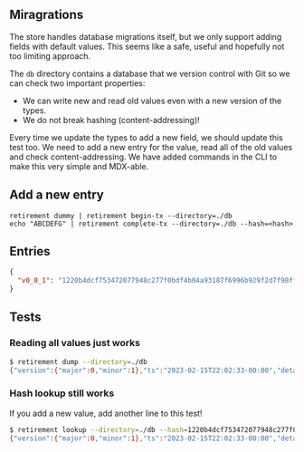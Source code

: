 Miragrations
------------

The store handles database migrations itself, but we only support adding fields with default
values. This seems like a safe, useful and hopefully not too limiting approach.

The `db` directory contains a database that we version control with Git so we can check two
important properties:

 - We can write new and read old values even with a new version of the types.
 - We do not break hashing (content-addressing)!

Every time we update the types to add a new field, we should update this test too. We need to add
a new entry for the value, read all of the old values and check content-addressing. We have added
commands in the CLI to make this very simple and MDX-able.

## Add a new entry

```
retirement dummy | retirement begin-tx --directory=./db
echo "ABCDEFG" | retirement complete-tx --directory=./db --hash=<hash>
```

## Entries

```json
{
  "v0_0_1": "1220b4dcf753472077948c277f0bdf4b04a93187f6996b929f2d7f98ff32c05bb3ee"
}
```

## Tests

### Reading all values just works

```sh
$ retirement dump --directory=./db
{"version":{"major":0,"minor":1},"ts":"2023-02-15T22:02:33-00:00","details":{"flightDetails":[{"date":"2023-02-09t5:48:10.801Z","departure":{"id":"BFS","name":"Belfast","iataCode":"BFS"},"arrival":{"id":"LHR","name":"London","iataCode":"LHR"},"passengerCount":1,"flightCount":1}],"trainDetails":[],"taxiDetails":[],"additionalDetails":[],"primaryReason":"Conference","reasonText":"Some reason for travelling!"},"booker_crsid":"xyz123","business_traveller":{"crsid":"abc123","name":"Alice","department":"CST"},"financeKind":"Grant","offset":{"tokenId":1234,"projectName":"Gola","minter":"abcd1234wxyz5678","kyc":"1234abcd5678wxyz","amount":556789},"tx_id":"ABCDEFG\n","grantDetails":{"sponsorAndPiConfirmation":true,"award":"award","project":"project","task":"task"}}
```

### Hash lookup still works

If you add a new value, add another line to this test!

```sh
$ retirement lookup --directory=./db --hash=1220b4dcf753472077948c277f0bdf4b04a93187f6996b929f2d7f98ff32c05bb3ee
{"version":{"major":0,"minor":1},"ts":"2023-02-15T22:02:33-00:00","details":{"flightDetails":[{"date":"2023-02-09t5:48:10.801Z","departure":{"id":"BFS","name":"Belfast","iataCode":"BFS"},"arrival":{"id":"LHR","name":"London","iataCode":"LHR"},"passengerCount":1,"flightCount":1}],"trainDetails":[],"taxiDetails":[],"additionalDetails":[],"primaryReason":"Conference","reasonText":"Some reason for travelling!"},"booker_crsid":"xyz123","business_traveller":{"crsid":"abc123","name":"Alice","department":"CST"},"financeKind":"Grant","offset":{"tokenId":1234,"projectName":"Gola","minter":"abcd1234wxyz5678","kyc":"1234abcd5678wxyz","amount":556789},"grantDetails":{"sponsorAndPiConfirmation":true,"award":"award","project":"project","task":"task"}}
```
